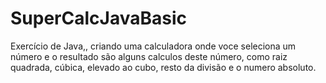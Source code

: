 # SuperCalcJavaBasic
Exercício de Java,, criando uma calculadora onde voce seleciona um número e o resultado são alguns calculos deste número, como raiz quadrada, cúbica, elevado ao cubo, resto da divisão e o numero absoluto. 
